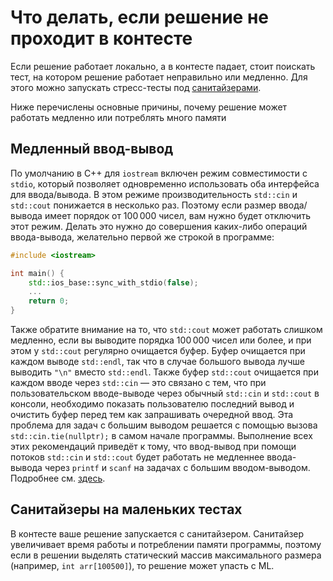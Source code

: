 # Что делать, если решение не проходит в контесте

Если решение работает локально, а в контесте падает, стоит поискать тест, на котором решение работает неправильно или медленно. Для этого можно запускать стресс-тесты под [санитайзерами](./environment.md).

Ниже перечислены основные причины, почему решение может работать медленно или потреблять много памяти

## Медленный ввод-вывод

По умолчанию в C++ для `iostream` включен режим совместимости с `stdio`, который позволяет одновременно использовать оба интерфейса для ввода/вывода. В этом режиме производительность `std::cin` и `std::cout` понижается в несколько раз.
Поэтому если размер ввода/вывода имеет порядок от 100&thinsp;000 чисел, вам нужно будет отключить этот режим. Делать это нужно до совершения каких-либо операций ввода-вывода, желательно первой же строкой в программе:

``` C++
#include <iostream>

int main() {
    std::ios_base::sync_with_stdio(false);
    ...
    return 0;
}
```

Также обратите внимание на то, что `std::cout` может работать слишком медленно, если вы выводите порядка 100&thinsp;000 чисел или более, и при этом у `std::cout` регулярно очищается буфер. Буфер очищается при каждом выводе `std::endl`, так что в случае большого вывода лучше выводить `"\n"` вместо `std::endl`. Также буфер `std::cout` очищается при каждом вводе через `std::cin` &mdash; это связано с тем, что при пользовательском вводе-выводе через обычный `std::cin` и `std::cout` в консоли, необходимо показать пользователю последний вывод и очистить буфер перед тем как запрашивать очередной ввод. Эта проблема для задач с большим выводом решается с помощью вызова `std::cin.tie(nullptr);` в самом начале программы. Выполнение всех этих рекомендаций приведёт к тому, что ввод-вывод при помощи потоков `std::cin` и `std::cout` будет работать не медленнее ввода-вывода через `printf` и `scanf` на задачах с большим вводом-выводом. Подробнее см. [здесь](http://stackoverflow.com/questions/9274057).

## Санитайзеры на маленьких тестах

В контесте ваше решение запускается с санитайзером. Санитайзер увеличивает время работы и потреблении памяти программы, поэтому если в решении выделять статический массив максимального размера (например, `int arr[100500]`), то решение может упасть с ML.
